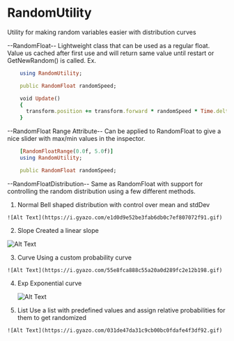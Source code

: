 # RandomUtility
Utility for making random variables easier with distribution curves

--RandomFloat--
Lightweight class that can be used as a regular float. Value us cached after first use and will return 
same value until restart or GetNewRandom() is called.
Ex.
```ruby
    using RandomUtility;

    public RandomFloat randomSpeed;

    void Update()
    {
      transform.position += transform.forward * randomSpeed * Time.delta;
    }
```

--RandomFloat Range Attribute--
Can be applied to RandomFloat to give a nice slider with max/min values in the inspector.
```ruby
    [RandomFloatRange(0.0f, 5.0f)]
    using RandomUtility;

    public RandomFloat randomSpeed;
```
--RandomFloatDistribution--
Same as RandomFloat with support for controlling the random distribution using a few different methods.

  1. Normal
    Bell shaped distribution with control over mean and stdDev
  
    ![Alt Text](https://i.gyazo.com/e1d0d9e52be3fab6db0c7ef807072f91.gif)
    
  2. Slope
   Created a linear slope
  
   ![Alt Text](https://i.gyazo.com/e8e97adeaaf0a81a7b37cbb21fb6f95c.gif)
   
  3. Curve
    Using a custom probability curve
  
    ![Alt Text](https://i.gyazo.com/55e8fca888c55a20a0d289fc2e12b198.gif)
    
  4. Exp
     Exponential curve
      
     ![Alt Text](https://i.gyazo.com/d1e7f4faafd80f7d7990d28393104ae6.gif)
    
  5. List
    Use a list with predefined values and assign relative probabilities for them to get randomized
  
    ![Alt Text](https://i.gyazo.com/031de47da31c9cb00bc0fdafe4f3df92.gif)

